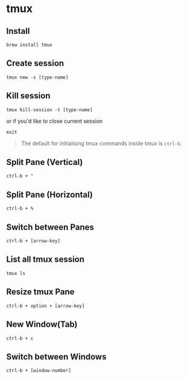 # tmux

## Install
```
brew install tmux
```

## Create session
```
tmux new -s [type-name]
```

## Kill session
```
tmux kill-session -t [type-name]
```
or if you'd like to close current session
```
exit
```

> The default for initialising tmux commands inside tmux is `ctrl-b`.

## Split Pane (Vertical)
```
ctrl-b + "
```

## Split Pane (Horizontal)
```
ctrl-b + %
```

## Switch between Panes
```
ctrl-b + [arrow-key]
```

## List all tmux session
```
tmux ls
```

## Resize tmux Pane
```
ctrl-b + option + [arrow-key]
```

## New Window(Tab)
```
ctrl-b + c
```

## Switch between Windows
```
ctrl-b + [window-number]
```
